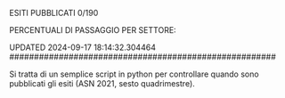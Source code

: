 ESITI PUBBLICATI 0/190 

PERCENTUALI DI PASSAGGIO PER SETTORE:

UPDATED 2024-09-17 18:14:32.304464
###################################################### 

Si tratta di un semplice script in python per controllare quando sono pubblicati gli esiti (ASN 2021, sesto quadrimestre).


